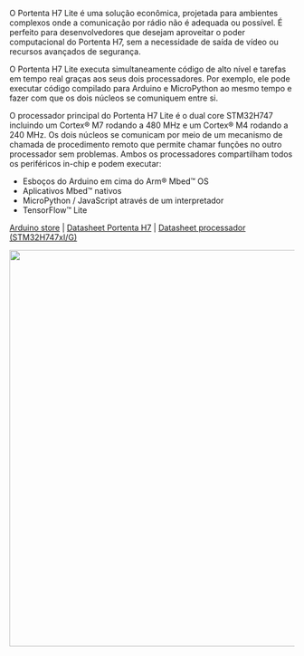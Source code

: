 O Portenta H7 Lite é uma solução econômica, projetada para ambientes complexos onde a comunicação por rádio não é adequada ou possível. É perfeito para desenvolvedores que desejam aproveitar o poder computacional do Portenta H7, sem a necessidade de saída de vídeo ou recursos avançados de segurança. 

O Portenta H7 Lite executa simultaneamente código de alto nível e tarefas em tempo real graças aos seus dois processadores. Por exemplo, ele pode executar código compilado para Arduino e MicroPython ao mesmo tempo e fazer com que os dois núcleos se comuniquem entre si.

O processador principal do Portenta H7 Lite é o dual core STM32H747 incluindo um Cortex® M7 rodando a 480 MHz e um Cortex® M4 rodando a 240 MHz. Os dois núcleos se comunicam por meio de um mecanismo de chamada de procedimento remoto que permite chamar funções no outro processador sem problemas. Ambos os processadores compartilham todos os periféricos in-chip e podem executar: 

* Esboços do Arduino em cima do Arm® Mbed™ OS
* Aplicativos Mbed™ nativos
* MicroPython / JavaScript através de um interpretador
* TensorFlow™ Lite

[Arduino store](https://store-usa.arduino.cc/products/portenta-h7-lite?selectedStore=us) | [Datasheet Portenta H7](https://content.arduino.cc/assets/Datasheet-Portenta-H7.pdf?_gl=1*1sio87y*_ga*MTUwMDc0NzIxLjE2NTYwOTM3MTQ.*_ga_NEXN8H46L5*MTY1NjA5MzcxOS4xLjEuMTY1NjA5MzkwMi41Mw..) | [Datasheet processador (STM32H747xI/G)](https://content.arduino.cc/assets/Arduino-Portenta-H7_Datasheet_stm32h747xi.pdf?_gl=1*2yvvgf*_ga*MTUwMDc0NzIxLjE2NTYwOTM3MTQ.*_ga_NEXN8H46L5*MTY1NjA5MzcxOS4xLjEuMTY1NjA5MzkzMy4yMg..)

<div align="center">
<img src="https://user-images.githubusercontent.com/87787728/175650962-e308e1c7-c03d-4dee-841c-fdad39bac776.jpg" width="700px" />
</div>

